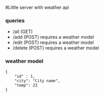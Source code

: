 #Little server with weather api


### queries

* /all (GET)
* /add (POST) requires a weather model 
* /edit (POST) requires a weather model
* /delete (POST) requires a weather model

### weather model

```
{
    "id" : 1,
    "city": "City name",
    "temp": 23
}
```
